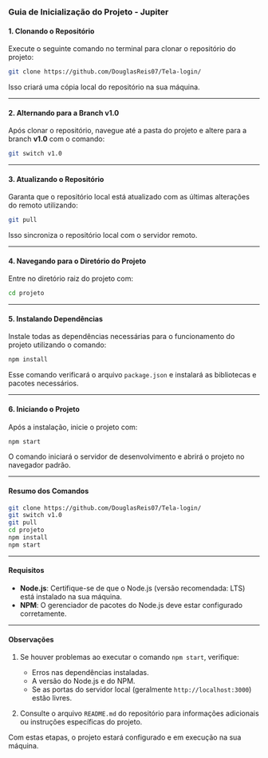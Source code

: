 ### **Guia de Inicialização do Projeto - Jupiter**

#### **1. Clonando o Repositório**

Execute o seguinte comando no terminal para clonar o repositório do projeto:

```bash
git clone https://github.com/DouglasReis07/Tela-login/
```

Isso criará uma cópia local do repositório na sua máquina.

---

#### **2. Alternando para a Branch v1.0**

Após clonar o repositório, navegue até a pasta do projeto e altere para a branch **v1.0** com o comando:

```bash
git switch v1.0
```

---

#### **3. Atualizando o Repositório**

Garanta que o repositório local está atualizado com as últimas alterações do remoto utilizando:

```bash
git pull
```

Isso sincroniza o repositório local com o servidor remoto.

---

#### **4. Navegando para o Diretório do Projeto**

Entre no diretório raiz do projeto com:

```bash
cd projeto
```

---

#### **5. Instalando Dependências**

Instale todas as dependências necessárias para o funcionamento do projeto utilizando o comando:

```bash
npm install
```

Esse comando verificará o arquivo `package.json` e instalará as bibliotecas e pacotes necessários.

---

#### **6. Iniciando o Projeto**

Após a instalação, inicie o projeto com:

```bash
npm start
```

O comando iniciará o servidor de desenvolvimento e abrirá o projeto no navegador padrão.

---

#### **Resumo dos Comandos**

```bash
git clone https://github.com/DouglasReis07/Tela-login/
git switch v1.0
git pull
cd projeto
npm install
npm start
```

---

#### **Requisitos**

* **Node.js**: Certifique-se de que o Node.js (versão recomendada: LTS) está instalado na sua máquina.
* **NPM**: O gerenciador de pacotes do Node.js deve estar configurado corretamente.

---

#### **Observações**

1. Se houver problemas ao executar o comando `npm start`, verifique:

   * Erros nas dependências instaladas.
   * A versão do Node.js e do NPM.
   * Se as portas do servidor local (geralmente `http://localhost:3000`) estão livres.
2. Consulte o arquivo `README.md` do repositório para informações adicionais ou instruções específicas do projeto.

Com estas etapas, o projeto estará configurado e em execução na sua máquina.
